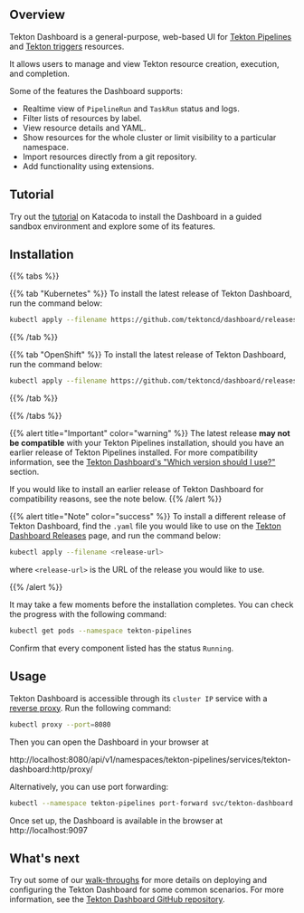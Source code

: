 <!--
---
title: "Dashboard"
linkTitle: "Dashboard"
weight: 6
description: >
  General-Purpose, Web-Based UI
cascade:
  github_project_repo: https://github.com/tektoncd/dashboard
---
-->

## Overview

Tekton Dashboard is a general-purpose, web-based UI for 
[Tekton Pipelines](https://github.com/tektoncd/pipeline) and 
[Tekton triggers](https://github.com/tektoncd/triggers) resources.

It allows users to manage and view Tekton resource creation, execution, and completion.

Some of the features the Dashboard supports:
- Realtime view of `PipelineRun` and `TaskRun` status and logs.
- Filter lists of resources by label.
- View resource details and YAML.
- Show resources for the whole cluster or limit visibility to a particular namespace.
- Import resources directly from a git repository.
- Add functionality using extensions.


## Tutorial

Try out the [tutorial](https://katacoda.com/tektoncd/scenarios/dashboard) 
on Katacoda to install the Dashboard in a guided sandbox environment and explore 
some of its features.

## Installation

{{% tabs %}}

{{% tab "Kubernetes" %}}
To install the latest release of Tekton Dashboard, run the command below:

```bash
kubectl apply --filename https://github.com/tektoncd/dashboard/releases/latest/download/tekton-dashboard-release.yaml
```
{{% /tab %}}

{{% tab "OpenShift" %}}
To install the latest release of Tekton Dashboard, run the command below:

```bash
kubectl apply --filename https://github.com/tektoncd/dashboard/releases/latest/download/openshift-tekton-dashboard-release.yaml
```
{{% /tab %}}

{{% /tabs %}}

{{% alert title="Important" color="warning" %}}
The latest release **may not be compatible** with your Tekton Pipelines
installation, should you have an earlier release of Tekton Pipelines
installed. For more compatibility information, see the
[Tekton Dashboard's "Which version should I use?"](https://github.com/tektoncd/dashboard#which-version-should-i-use)
section.

If you would like to install an earlier release of Tekton Dashboard
for compatibility reasons, see the note below.
{{% /alert %}}

{{% alert title="Note" color="success" %}}
To install a different release of Tekton Dashboard, find the `.yaml` file
you would like to use on the [Tekton Dashboard Releases](https://github.com/tektoncd/dashboard/releases)
page, and run the command below:

```bash
kubectl apply --filename <release-url>
```
where `<release-url>` is the URL of the release you would like to use.

{{% /alert %}}

It may take a few moments before the installation completes. You can check
the progress with the following command:

```sh
kubectl get pods --namespace tekton-pipelines
```

Confirm that every component listed has the status `Running`.

## Usage

Tekton Dashboard is accessible through its `cluster IP` service with
a [reverse proxy](https://kubernetes.io/docs/tasks/extend-kubernetes/http-proxy-access-api/).
Run the following command:

```bash
kubectl proxy --port=8080
```

Then you can open the Dashboard in your browser at

http://localhost:8080/api/v1/namespaces/tekton-pipelines/services/tekton-dashboard:http/proxy/

Alternatively, you can use port forwarding:

```bash
kubectl --namespace tekton-pipelines port-forward svc/tekton-dashboard 9097:9097
```

Once set up, the Dashboard is available in the browser at
http://localhost:9097

## What's next

Try out some of our [walk-throughs](./walkthrough) for more details on deploying and configuring the
Tekton Dashboard for some common scenarios. For more information, see the
[Tekton Dashboard GitHub repository](https://github.com/tektoncd/dashboard).
